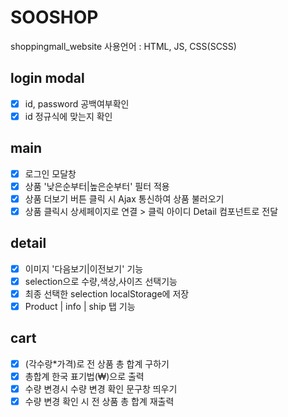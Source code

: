 # SOOSHOP
shoppingmall_website
사용언어 : HTML, JS, CSS(SCSS)

## login modal
- [x] id, password 공백여부확인
- [x] id 정규식에 맞는지 확인

## main
- [x] 로그인 모달창
- [x] 상품 '낮은순부터|높은순부터' 필터 적용
- [x] 상품 더보기 버튼 클릭 시 Ajax 통신하여 상품 불러오기
- [x] 상품 클릭시 상세페이지로 연결 > 클릭 아이디 Detail 컴포넌트로 전달

## detail
- [x] 이미지 '다음보기|이전보기' 기능
- [x] selection으로 수량,색상,사이즈 선택기능
- [x] 최종 선택한 selection localStorage에 저장
- [x] Product | info | ship 탭 기능

## cart
- [x] (각수랑*가격)로 전 상품 총 합계 구하기
- [x] 총합계 한국 표기법(₩)으로 출력
- [x] 수량 변경시 수량 변경 확인 문구창 띄우기
- [x] 수량 변경 확인 시 전 상품 총 합계 재출력
